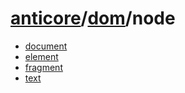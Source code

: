 # [anticore](../../#reference)/[dom](../#reference)/<a name="reference">node</a>

* [document](./document/#reference)
* [element](./element/#reference)
* [fragment](./fragment/#reference)
* [text](./text/#reference)